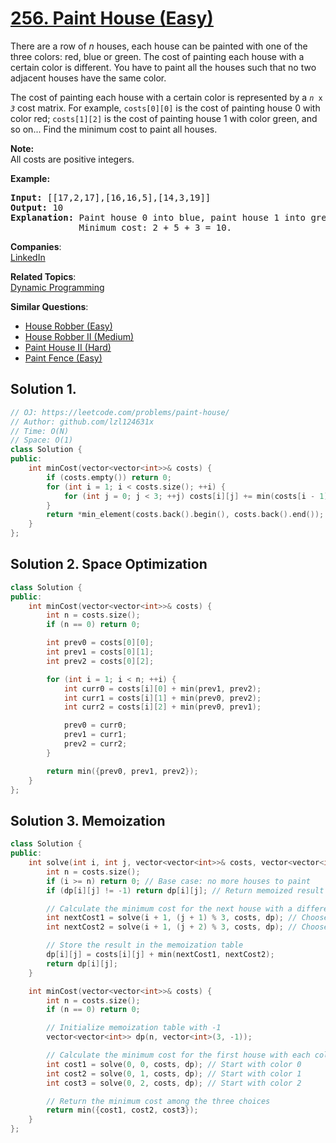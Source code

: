 # [256. Paint House (Easy)](https://leetcode.com/problems/paint-house/)

<p>There are a row of <i>n</i> houses, each house can be painted with one of the three colors: red, blue or green. The cost of painting each house with a certain color is different. You have to paint all the houses such that no two adjacent houses have the same color.</p>

<p>The cost of painting each house with a certain color is represented by a <code><i>n</i> x <i>3</i></code> cost matrix. For example, <code>costs[0][0]</code> is the cost of painting house 0 with color red; <code>costs[1][2]</code> is the cost of painting house 1 with color green, and so on... Find the minimum cost to paint all houses.</p>

<p><b>Note:</b><br>
All costs are positive integers.</p>

<p><strong>Example:</strong></p>

<pre><strong>Input:</strong> [[17,2,17],[16,16,5],[14,3,19]]
<strong>Output:</strong> 10
<strong>Explanation: </strong>Paint house 0 into blue, paint house 1 into green, paint house 2 into blue. 
&nbsp;            Minimum cost: 2 + 5 + 3 = 10.
</pre>


**Companies**:  
[LinkedIn](https://leetcode.com/company/linkedin)

**Related Topics**:  
[Dynamic Programming](https://leetcode.com/tag/dynamic-programming/)

**Similar Questions**:
* [House Robber (Easy)](https://leetcode.com/problems/house-robber/)
* [House Robber II (Medium)](https://leetcode.com/problems/house-robber-ii/)
* [Paint House II (Hard)](https://leetcode.com/problems/paint-house-ii/)
* [Paint Fence (Easy)](https://leetcode.com/problems/paint-fence/)

## Solution 1.

```cpp
// OJ: https://leetcode.com/problems/paint-house/
// Author: github.com/lzl124631x
// Time: O(N)
// Space: O(1)
class Solution {
public:
    int minCost(vector<vector<int>>& costs) {
        if (costs.empty()) return 0;
        for (int i = 1; i < costs.size(); ++i) {
            for (int j = 0; j < 3; ++j) costs[i][j] += min(costs[i - 1][(j + 1) % 3], costs[i - 1][(j + 2) % 3]);
        }
        return *min_element(costs.back().begin(), costs.back().end());
    }
};
```

## Solution 2. Space Optimization

```cpp
class Solution {
public:
    int minCost(vector<vector<int>>& costs) {
        int n = costs.size();
        if (n == 0) return 0;

        int prev0 = costs[0][0];
        int prev1 = costs[0][1];
        int prev2 = costs[0][2];

        for (int i = 1; i < n; ++i) {
            int curr0 = costs[i][0] + min(prev1, prev2);
            int curr1 = costs[i][1] + min(prev0, prev2);
            int curr2 = costs[i][2] + min(prev0, prev1);

            prev0 = curr0;
            prev1 = curr1;
            prev2 = curr2;
        }

        return min({prev0, prev1, prev2});
    }
};
```

## Solution 3. Memoization

```cpp
class Solution {
public:
    int solve(int i, int j, vector<vector<int>>& costs, vector<vector<int>>& dp) {
        int n = costs.size();
        if (i >= n) return 0; // Base case: no more houses to paint
        if (dp[i][j] != -1) return dp[i][j]; // Return memoized result if available

        // Calculate the minimum cost for the next house with a different color
        int nextCost1 = solve(i + 1, (j + 1) % 3, costs, dp); // Choose next color 1
        int nextCost2 = solve(i + 1, (j + 2) % 3, costs, dp); // Choose next color 2

        // Store the result in the memoization table
        dp[i][j] = costs[i][j] + min(nextCost1, nextCost2);
        return dp[i][j];
    }

    int minCost(vector<vector<int>>& costs) {
        int n = costs.size();
        if (n == 0) return 0;

        // Initialize memoization table with -1
        vector<vector<int>> dp(n, vector<int>(3, -1));

        // Calculate the minimum cost for the first house with each color
        int cost1 = solve(0, 0, costs, dp); // Start with color 0
        int cost2 = solve(0, 1, costs, dp); // Start with color 1
        int cost3 = solve(0, 2, costs, dp); // Start with color 2

        // Return the minimum cost among the three choices
        return min({cost1, cost2, cost3});
    }
};
```
